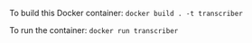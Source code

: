 To build this Docker container: `docker build . -t transcriber` <br>

To run the container: `docker run transcriber`

